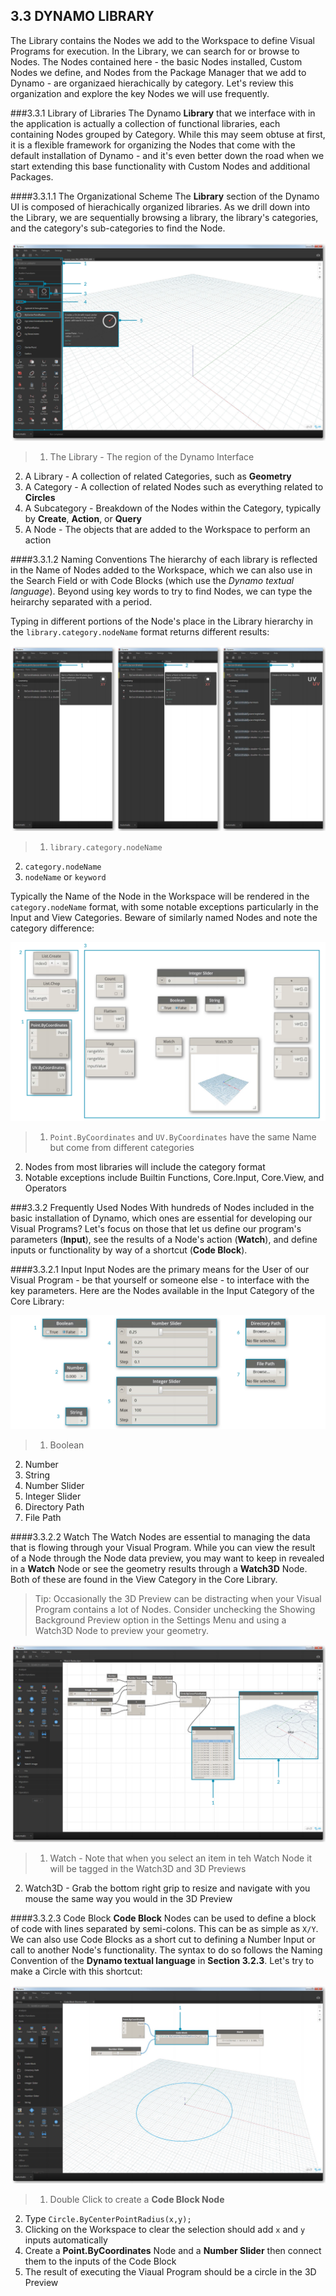 ## 3.3 DYNAMO LIBRARY

The Library contains the Nodes we add to the Workspace to define Visual Programs for execution. In the Library, we can search for or browse to Nodes. The Nodes contained here - the basic Nodes installed, Custom Nodes we define, and Nodes from the Package Manager that we add to Dynamo - are organizaed hierachically by category. Let's review this organization and explore the key Nodes we will use frequently.

###3.3.1	Library of Libraries
The Dynamo **Library** that we interface with in the application is actually a collection of functional libraries, each containing Nodes grouped by Category. While this may seem obtuse at first, it is a flexible framework for organizing the Nodes that come with the default installation of Dynamo - and it's even better down the road when we start extending this base functionality with Custom Nodes and additional Packages.

####3.3.1.1 The Organizational Scheme
The **Library** section of the Dynamo UI is composed of hierachically organized libraries. As we drill down into the Library, we are sequentially browsing a library, the library's categories, and the category's sub-categories to find the Node.

![Library Hierarchy](images/3-3/00-LibraryBrowsing.png)

> 1. The Library - The region of the Dynamo Interface
2. A Library - A collection of related Categories, such as **Geometry**
3. A Category - A collection of related Nodes such as everything related to **Circles**
4. A Subcategory - Breakdown of the Nodes within the Category, typically by **Create**, **Action**, or **Query**
5. A Node - The objects that are added to the Workspace to perform an action

####3.3.1.2 Naming Conventions
The hierarchy of each library is reflected in the Name of Nodes added to the Workspace, which we can also use in the Search Field or with Code Blocks (which use the *Dynamo textual language*). Beyond using key words to try to find Nodes, we can type the heirarchy separated with a period.

Typing in different portions of the Node's place in the Library hierarchy in the ```library.category.nodeName``` format returns different results:

![Searching the Library - create from three "naming" pngs](images/3-3/01-LibrarySearching.png)

> 1. ```library.category.nodeName```
2. ```category.nodeName```
3. ```nodeName``` or ```keyword```

Typically the Name of the Node in the Workspace will be rendered in the ```category.nodeName``` format, with some notable exceptions particularly in the Input and View Categories. Beware of similarly named Nodes and note the category difference:

![Node Names](images/3-3/02-NodeNames.png)

> 1. ```Point.ByCoordinates``` and ```UV.ByCoordinates``` have the same Name but come from different categories
2. Nodes from most libraries will include the category format
3. Notable exceptions include Builtin Functions, Core.Input, Core.View, and Operators

###3.3.2 Frequently Used Nodes
With hundreds of Nodes included in the basic installation of Dynamo, which ones are essential for developing our Visual Programs? Let's focus on those that let us define our program's parameters (**Input**), see the results of a Node's action (**Watch**), and define inputs or functionality by way of a shortcut (**Code Block**).

####3.3.2.1	Input
Input Nodes are the primary means for the User of our Visual Program - be that yourself or someone else - to interface with the key parameters. Here are the Nodes available in the Input Category of the Core Library:

![Input Nodes](images/3-3/03-InputNodes.png)
> 1. Boolean
2. Number
3. String
4. Number Slider
5. Integer Slider
6. Directory Path
7. File Path

####3.3.2.2	Watch
The Watch Nodes are essential to managing the data that is flowing through your Visual Program. While you can view the result of a Node through the Node data preview, you may want to keep in revealed in a **Watch** Node or see the geometry results through a **Watch3D** Node. Both of these are found in the View Category in the Core Library.

> Tip: Occasionally the 3D Preview can be distracting when your Visual Program contains a lot of Nodes. Consider unchecking the Showing Background Preview option in the Settings Menu and using a Watch3D Node to preview your geometry.

![Watch and Watch3D](images/3-3/04-WatchNodes.png)

> 1. Watch - Note that when you select an item in teh Watch Node it will be tagged in the Watch3D and 3D Previews
2. Watch3D - Grab the bottom right grip to resize and navigate with you mouse the same way you would in the 3D Preview

####3.3.2.3	Code Block
**Code Block** Nodes can be used to define a block of code with lines separated by semi-colons. This can be as simple as ```X/Y```. We can also use Code Blocks as a short cut to defining a Number Input or call to another Node's functionality. The syntax to do so follows the Naming Convention of the **Dynamo textual language** in **Section 3.2.3**. Let's try to make a Circle with this shortcut:

![Code Block Shortcut](images/3-3/05-CodeBlock.png)

>1. Double Click to create a **Code Block Node**
2. Type ```Circle.ByCenterPointRadius(x,y);```
3. Clicking on the Workspace to clear the selection should add ```x``` and ```y``` inputs automatically
4. Create a **Point.ByCoordinates** Node and a **Number Slider** then connect them to the inputs of the Code Block
5. The result of executing the Viaual Program should be a circle in the 3D Preview



